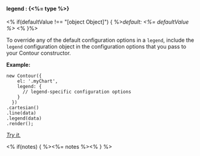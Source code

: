 #### **legend** : {<%= type %>}

<% if(defaultValue !== "[object Object]") { %>*default: <%= defaultValue %>* <% }%>

To override any of the default configuration options in a `legend`, include the `legend` configuration object in the configuration options that you pass to your Contour constructor.

**Example:**

    new Contour({
        el: '.myChart',
        legend: {
          // legend-specific configuration options
        }
      })
    .cartesian()
    .line(data)
    .legend(data)
    .render();

*[Try it.](<%= jsFiddleLink %>)*

<% if(notes) { %><%= notes %><% } %>

